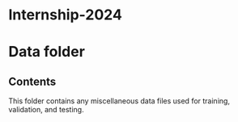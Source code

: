 # Internship-2024


# Data folder

## Contents

This folder contains any miscellaneous data files used for training, validation, and testing.